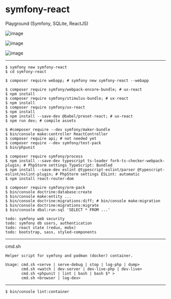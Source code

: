 # symfony-react

Playground (Symfony, SQLite, ReactJS)

![image](https://github.com/plamenjm/symfony-react/assets/56994434/62e8530d-bc4a-4b7b-b10e-57dca5b887d7)

![image](https://github.com/plamenjm/symfony-react/assets/56994434/61e046e9-557a-40a5-8426-9a6322100cfd)

![image](https://github.com/plamenjm/symfony-react/assets/56994434/b5f25e40-dd6f-45ca-bbc4-9b2c8c766c72)

---

```
$ symfony new symfony-react
$ cd symfony-react

$ composer require webapp; # symfony new symfony-react --webapp 

$ composer require symfony/webpack-encore-bundle; # ux-react
$ npm install
$ composer require symfony/stimulus-bundle; # ux-react
$ npm install
$ composer require symfony/ux-react
$ npm install
$ npm install --save-dev @babel/preset-react; # ux-react
$ npm run dev; # compile assets

$ #composer require --dev symfony/maker-bundle
$ bin/console make:controller ReactController
$ composer require api; # not needed yet
$ composer require --dev symfony/test-pack
$ bin/phpunit

$ composer require symfony/process
$ npm install --save-dev typescript ts-loader fork-ts-checker-webpack-plugin; # PhpStorm settings TypeScript: Bundled
$ npm install --save-dev eslint @typescript-eslint/parser @typescript-eslint/eslint-plugin; # PhpStorm settings ESLint: automatic
$ npm install react-router-dom

$ composer require symfony/orm-pack
$ bin/console doctrine:database:create
$ bin/console make:entity ...
$ bin/console doctrine:migrations:diff; # bin/console make:migration
$ bin/console doctrine:migrations:migrate
$ bin/console dbal:run-sql 'SELECT * FROM ...'

todo: symfony web security
todo: symfony db users, authentication
todo: react state (redux, mobx)
todo: bootstrap, sass, styled-components
```

---

cmd.sh

```
Helper script for symfony and podman (docker) container.

Usage: cmd.sh <serve | serve-debug | stop | log-php | dump>
       cmd.sh <watch | dev-server | dev-live-php | dev-live>
       cmd.sh <phpunit | lint | bash | bash $* >
       cmd.sh <browser | log-dev>
```

---

```
$ bin/console lint:container
```
